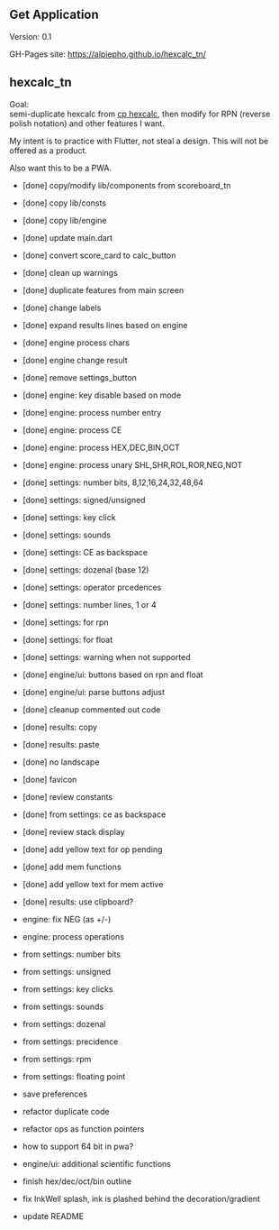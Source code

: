 ## Get Application
Version: 0.1

GH-Pages site: https://alpiepho.github.io/hexcalc_tn/

## hexcalc_tn


Goal:<br>
semi-duplicate hexcalc from [cp hexcalc](https://www.fileviewer.com/cphexcalc/), 
then modify for RPN (reverse polish notation) and other features I want.

My intent is to practice with Flutter, not steal a design.  This will not be offered as a product.

Also want this to be a PWA.

- [done] copy/modify lib/components from scoreboard_tn
- [done] copy lib/consts
- [done] copy lib/engine
- [done] update main.dart
- [done] convert score_card to calc_button
- [done] clean up warnings
- [done] duplicate features from main screen
- [done] change labels
- [done] expand results lines based on engine
- [done] engine process chars
- [done] engine change result
- [done] remove settings_button
- [done] engine: key disable based on mode
- [done] engine: process number entry
- [done] engine: process CE
- [done] engine: process HEX,DEC,BIN,OCT
- [done] engine: process unary SHL,SHR,ROL,ROR,NEG,NOT
- [done] settings: number bits, 8,12,16,24,32,48,64
- [done] settings: signed/unsigned
- [done] settings: key click
- [done] settings: sounds
- [done] settings: CE as backspace
- [done] settings: dozenal (base 12)
- [done] settings: operator prcedences
- [done] settings: number lines, 1 or 4
- [done] settings: for rpn
- [done] settings: for float
- [done] settings: warning when not supported
- [done] engine/ui: buttons based on rpn and float
- [done] engine/ui: parse buttons adjust
- [done] cleanup commented out code
- [done] results: copy
- [done] results: paste
- [done] no landscape
- [done] favicon
- [done] review constants
- [done] from settings: ce as backspace
- [done] review stack display
- [done] add yellow text for op pending
- [done] add mem functions
- [done] add yellow text for mem active
- [done] results: use clipboard?

- engine: fix NEG (as +/-)
- engine: process operations

- from settings: number bits
- from settings: unsigned
- from settings: key clicks
- from settings: sounds
- from settings: dozenal
- from settings: precidence
- from settings: rpm
- from settings: floating point


- save preferences


- refactor duplicate code
- refactor ops as function pointers
- how to support 64 bit in pwa?
- engine/ui: additional scientific functions
- finish hex/dec/oct/bin outline
- fix InkWell splash, ink is plashed behind the decoration/gradient

- update README


